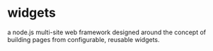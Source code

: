 widgets
=======

a node.js multi-site web framework designed around the concept of building pages from configurable, reusable widgets.
